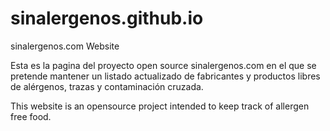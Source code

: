 # sinalergenos.github.io
sinalergenos.com Website

Esta es la pagina del proyecto open source sinalergenos.com en el que se pretende mantener un listado actualizado de fabricantes y productos libres de alérgenos, trazas y contaminación cruzada.

This website is an opensource project intended to keep track of allergen free food.
